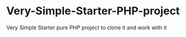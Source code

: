 # Very-Simple-Starter-PHP-project
Very Simple Starter pure PHP project to clone it and work with it
